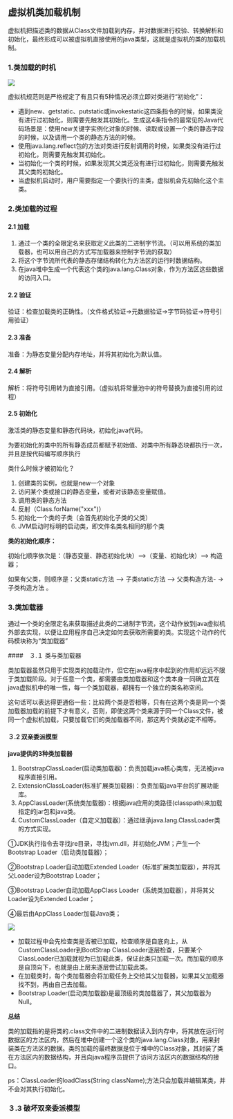 ## 虚拟机类加载机制

虚拟机把描述类的数据从Class文件加载到内存，并对数据进行校验、转换解析和初始化，最终形成可以被虚拟机直接使用的java类型，这就是虚拟机的类的加载机制。

### <a name="1">1.类加载的时机</a>

![](F:\__study__\hulianwang\study\note\java\jvm\img\类的生命周期.png)

虚拟机规范则是严格规定了有且只有5种情况必须立即对类进行“初始化”：

- 遇到new、getstatic、putstatic或invokestatic这四条指令的时候，如果类没有进行过初始化，则需要先触发其初始化。生成这4条指令的最常见的Java代码场景是：使用new关键字实例化对象的时候、读取或设置一个类的静态字段的时候，以及调用一个类的静态方法的时候。
- 使用java.lang.reflect包的方法对类进行反射调用的时候，如果类没有进行过初始化，则需要先触发其初始化。
- 当初始化一个类的时候，如果发现其父类还没有进行过初始化，则需要先触发其父类的初始化。
- 当虚拟机启动时，用户需要指定一个要执行的主类，虚拟机会先初始化这个主类。

### <a name="2">2.类加载的过程</a>

#### <a name="2.1">2.1 加载</a>

1. 通过一个类的全限定名来获取定义此类的二进制字节流。（可以用系统的类加载器，也可以用自己的方式写加载器来控制字节流的获取）
2. 将这个字节流所代表的静态存储结构转化为方法区的运行时数据结构。
3. 在java堆中生成一个代表这个类的java.lang.Class对象，作为方法区这些数据的访问入口。

#### <a name="2.2">2.2 验证</a>

验证：检查加载类的正确性。（文件格式验证->元数据验证->字节码验证->符号引用验证）

#### <a name="2.3">2.3 准备</a>

准备：为静态变量分配内存地址，并将其初始化为默认值。

#### <a name="2.4">2.4 解析</a>

解析：将符号引用转为直接引用。（虚拟机将常量池中的符号替换为直接引用的过程）

#### <a name="2.5">2.5 初始化</a>

激活类的静态变量和静态代码块，初始化java代码。

为要初始化的类中的所有静态成员都赋予初始值、对类中所有静态块都执行一次，并且是按代码编写顺序执行

类什么时候才被初始化？

1. 创建类的实例，也就是new一个对象
2. 访问某个类或接口的静态变量，或者对该静态变量赋值。
3. 调用类的静态方法
4. 反射（Class.forName("xxx")）
5. 初始化一个类的子类（会首先初始化子类的父类）
6. JVM启动时标明的启动类，即文件名类名相同的那个类

**类的初始化顺序：**

初始化顺序依次是：（静态变量、静态初始化块）–>（变量、初始化块）–> 构造器；

如果有父类，则顺序是：父类static方法 –> 子类static方法 –> 父类构造方法- -> 子类构造方法 。

### <a name="3">3.类加载器</a>

通过一个类的全限定名来获取描述此类的二进制字节流，这个动作放到java虚拟机外部去实现，以便让应用程序自己决定如何去获取所需要的类。实现这个动作的代码模块称为“类加载器”

####　<a name="３.１">３.１ 类与类加载器</a>

类加载器虽然只用于实现类的加载动作，但它在java程序中起到的作用却远远不限于类加载阶段。对于任意一个类，都需要由类加载器和这个类本身一同确立其在java虚拟机中的唯一性，每一个类加载器，都拥有一个独立的类名称空间。

这句话可以表达得更通俗一些：比较两个类是否相等，只有在这两个类是同一个类加载器加载的前提下才有意义，否则，即使这两个类来源于同一个Class文件，被同一个虚拟机加载，只要加载它们的类加载器不同，那这两个类就必定不相等。

#### <a name="３.2">３.2 双亲委派模型</a>

**java提供的3种类加载器**

1. BootstrapClassLoader(启动类加载器)：负责加载java核心类库，无法被java程序直接引用。
2. ExtensionClassLoader(标准扩展类加载器)：负责加载java平台的扩展功能库。
3. AppClassLoader(系统类加载器)：根据java应用的类路径(classpath)来加载指定的jar包和java类。
4. CustomClassLoader（自定义加载器）：通过继承java.lang.ClassLoader类的方式实现。

①JDK执行指令去寻找jre目录，寻找jvm.dll，并初始化JVM；产生一个Bootstrap Loader（启动类加载器）；

②Bootstrap Loader自动加载Extended Loader（标准扩展类加载器），并将其父Loader设为Bootstrap Loader；

③Bootstrap Loader自动加载AppClass Loader（系统类加载器），并将其父Loader设为Extended Loader；

④最后由AppClass Loader加载Java类；

![](F:\__study__\hulianwang\study\note\java\jvm\img\双亲委派机制.png)

- 加载过程中会先检查类是否被已加载，检查顺序是自底向上，从CustomClassLoader到BootStrap ClassLoader逐层检查，只要某个ClassLoader已加载就视为已加载此类，保证此类只加载一次。而加载的顺序是自顶向下，也就是由上层来逐层尝试加载此类。
- 在加载类时，每个类加载器会将加载任务上交给其父加载器，如果其父加载器找不到，再由自己去加载。
-  Bootstrap Loader(启动类加载器)是最顶级的类加载器了，其父加载器为Null。

**总结**

类的加载指的是将类的.class文件中的二进制数据读入到内存中，将其放在运行时数据区的方法区内，然后在堆中创建一个这个类的java.lang.Class对象，用来封装类在方法区的数据。类的加载的最终数据是位于堆中的Class对象，其封装了类在方法区内的数据结构，并且向java程序员提供了访问方法区内的数据结构的接口。 

ps：ClassLoader的loadClass(String className);方法只会加载并编辑某类，并不会对其执行初始化。

### <a name="３.3">３.3 破坏双亲委派模型</a>

